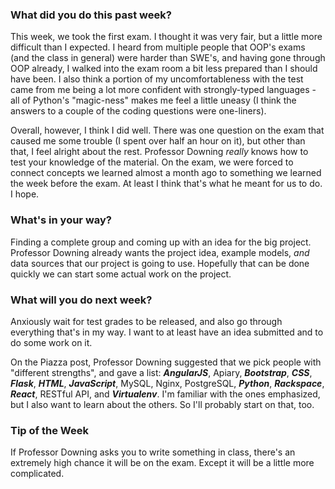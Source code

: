 ### What did you do this past week?
This week, we took the first exam. I thought it was very fair, but a little more
difficult than I expected. I heard from multiple people that OOP's exams
(and the class in general) were harder than SWE's, and having gone through OOP
already, I walked into the exam room a bit less prepared than I should have
been. I also think a portion of my uncomfortableness with the test came from me
being a lot more confident with strongly-typed languages - all of 
Python's "magic-ness" makes me feel a little uneasy (I think the answers to
a couple of the coding questions were one-liners). 

Overall, however, I think I did well. There was one question on the exam that
caused me some trouble (I spent over half an hour on it), but other than that,
I feel alright about the rest. Professor Downing *really* knows how to test
your knowledge of the material. On the exam, we were forced to connect
concepts we learned almost a month ago to something we learned the week before the
exam. At least I think that's what he meant for us to do. I hope.

### What's in your way?

Finding a complete group and coming up with an idea for the big project.
Professor Downing already wants the project idea, example models, *and* data
sources that our project is going to use. Hopefully that can be done quickly
we can start some actual work on the project. 

### What will you do next week?

Anxiously wait for test grades to be released, and also go through everything
that's in my way. I want to at least have an
idea submitted and to do some work on it. 

On the Piazza post, Professor
Downing suggested that we pick people with "different strengths", and gave a
list: **_AngularJS_**, Apiary, **_Bootstrap_**, **_CSS_**, **_Flask_**, **_HTML_**,
**_JavaScript_**, MySQL, Nginx, PostgreSQL, **_Python_**, **_Rackspace_**, **_React_**,
RESTful API, and **_Virtualenv_**. I'm familiar with the ones emphasized, but
I also want to learn about the others. So I'll probably start on that, too.

### Tip of the Week
If Professor Downing asks you to write something in class, there's an
extremely high chance it will be on the exam. Except it will be a little
more complicated. 